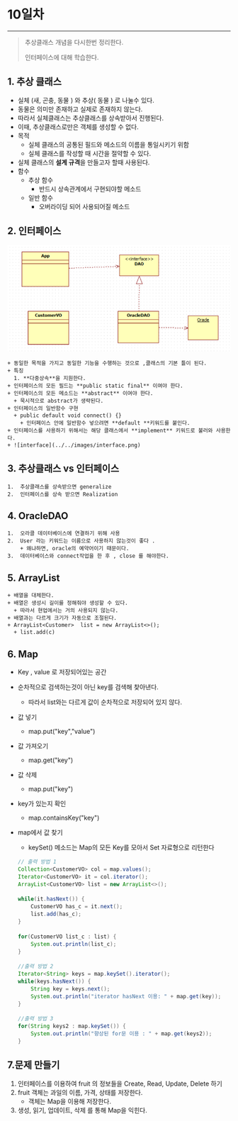 # 10일차
---

> 추상클래스 개념을 다시한번 정리한다. 
>
> 인터페이스에 대해 학습한다. 
>

## 1.  추상 클래스
   + 실체 (새, 곤충, 동물 ) 와 추상( 동물 ) 로 나눌수 있다. 
   + 동물은 의미만 존재하고 실제로 존재하지 않는다. 
   + 따라서 실체클래스는 추상클래스를 상속받아서 진행된다. 
   + 이때, 추상클래스로만은 객체를 생성할 수 없다. 
   + 목적
     + 실체 클래스의 공통된 필드와 메소드의 이름을 통일시키기 위함
     + 실체 클래스를 작성할 때 시간을 절약할 수 있다. 
   + 실체 클래스의 **설계 규격**을 만들고자 할때 사용된다. 
   + 함수
     + 추상 함수 
       + 반드시 상속관계에서 구현되야할 메소드
     + 일반 함수 
       + 오버라이딩 되어 사용되어질 메소드 

## 2.  인터페이스 

![interface](images/Interface.png)

    + 동일한 목적을 가지고 동일한 기능을 수행하는 것으로 ,클래스의 기본 틀이 된다.
    + 특징
      1. **다중상속**을 지원한다. 
    + 인터페이스의 모든 필드는 **public static final** 이여야 한다. 
    + 인터페이스의 모든 메소드는 **abstract** 이여야 한다. 
      + 묵시적으로 abstract가 생략된다. 
    + 인터페이스의 일반함수 구현 
      + public default void connect() {} 
        + 인터페이스 안에 일반함수 넣으려면 **default **키워드를 붙인다. 
    + 인터페이스를 사용하기 위해서는 해당 클래스에서 **implement** 키워드로 불러와 사용한다. 
    + ![interface](../../images/interface.png)

## 3.  추상클래스 vs   인터페이스

    1.  추상클래스를 상속받으면 generalize
    2.  인터페이스를 상속 받으면 Realization

## 4.  OracleDAO

    1.  오라클 데이터베이스에 연결하기 위해 사용 
    2.  User 라는 키워드는 이름으로 사용하지 않는것이 좋다 .
        + 왜냐하면, oracle의 예약어이기 때문이다. 
    3.  데이터베이스와 connect작업을 한 후 , close 를 해야한다. 

## 5.  ArrayList

    + 배열을 대체한다. 
    + 배열은 생성시 길이를 정해줘야 생성할 수 있다. 
      + 따라서 현업에서는 거의 사용되지 않는다. 
    + 배열과는 다르게 크기가 자동으로 조절된다. 
    + ArrayList<Customer>  list = new ArrayList<>();
      + list.add(c)

## 6. Map

   + Key , value 로 저장되어있는 공간 

   + 순차적으로 검색하는것이 아닌 key를 검색해 찾아낸다. 

     + 따라서 list와는 다르게 값이 순차적으로 저장되어 있지 않다. 

   + 값 넣기 

     + map.put("key","value") 

   + 값 가져오기

     + map.get("key")

   + 값 삭제 

     + map.put("key")

   + key가 있는지 확인

     + map.containsKey("key")

   + map에서 값 찾기 

     + keySet() 메소드는 Map의 모든 Key를 모아서 Set 자료형으로 리턴한다

     ```java
     // 출력 방법 1
     Collection<CustomerVO> col = map.values();
     Iterator<CustomerVO> it = col.iterator();
     ArrayList<CustomerVO> list = new ArrayList<>();
     
     while(it.hasNext()) {
         CustomerVO has_c = it.next();
         list.add(has_c);
     }
     
     for(CustomerVO list_c : list) {
         System.out.println(list_c);
     }
     
     //출력 방법 2
     Iterator<String> keys = map.keySet().iterator(); 
     while(keys.hasNext()) {
         String key = keys.next();
         System.out.println("iterator hasNext 이용: " + map.get(key));
     }
     
     //출력 방법 3
     for(String keys2 : map.keySet()) {
         System.out.println("향상된 for문 이용 : " + map.get(keys2));
     }
     ```

## 7.문제 만들기

1.  인터페이스를 이용하여 fruit 의 정보들을 Create, Read, Update, Delete 하기
2.  fruit 객체는 과일의 이름, 가격, 상태를 저장한다. 
    + 객체는 Map을 이용해 저장한다. 
3.  생성, 읽기, 업데이트, 삭제 를 통해 Map을 익힌다. 

